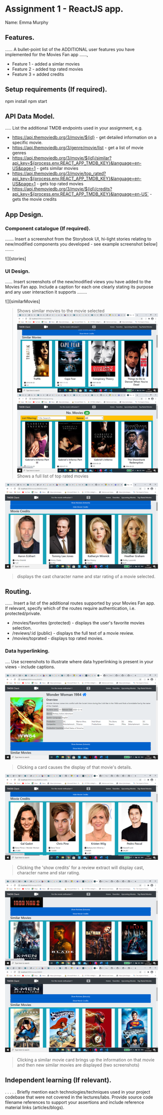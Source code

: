 # Assignment 1 - ReactJS app.

Name: Emma Murphy
## Features.

...... A bullet-point list of the ADDITIONAL user features you have implemented for the  Movies Fan app ......,
 
 + Feature 1 - added a simlar movies
 + Feature 2 - added top rated movies
 + Feature 3 = added credits


## Setup requirements (If required).

npm install
npm start

## API Data Model.

..... List the additional TMDB endpoints used in your assignment, e.g.

+ https://api.themoviedb.org/3/movie/${id} - get detailed information on a specific movie. 
+ https://api.themoviedb.org/3/genre/movie/list - get a list of movie genres
+ https://api.themoviedb.org/3/movie/${id}/similar?api_key=${process.env.REACT_APP_TMDB_KEY}&language=en-US&page=1 - gets similar movies
+ https://api.themoviedb.org/3/movie/top_rated?api_key=${process.env.REACT_APP_TMDB_KEY}&language=en-US&page=1 - gets top rated movies
+ https://api.themoviedb.org/3/movie/${id}/credits?api_key=${process.env.REACT_APP_TMDB_KEY}&language=en-US` - gets the movie credits
## App Design.

### Component catalogue (If required).

....... Insert a screenshot from the Storybook UI, hi-light stories relating to new/modified components you developed - see example screenshot below] .......

![][stories]

### UI Design.

...... Insert screenshots of the new/modified views you have added to the Movies Fan app. Include a caption for each one clearly stating its purpose and any user interaction it supports ........

![][similarMovies]
>Shows similar movies to the movie selected
![Image of similarmovies](https://github.com/emmam2512/images/blob/main/Screenshot%20(298).png)
![Image of toprated](https://github.com/emmam2512/images/blob/main/toprated.png.png)
>Shows a full list of top rated movies

![movieCredits](https://github.com/emmam2512/images/blob/main/Screenshot%20(297).png)
>displays the cast character name and star rating of a movie selected.



## Routing.

...... Insert a list of the additional routes supported by your Movies Fan app. If relevant, specify which of the routes require authentication, i.e. protected/private.

+ /movies/favorites (protected) - displays the user's favorite movies selection.
+ /reviews/:id (public) - displays the full text of a movie review.
+ /movies/toprated  - displays top rated movies.



### Data hyperlinking.

.... Use screenshots to illustrate where data hyperlinking is present in your views - include captions.

![topratedcardLink](https://github.com/emmam2512/images/blob/main/Screenshot%20(299).png)
> Clicking a card causes the display of that movie's details.

![creditsLink](https://github.com/emmam2512/images/blob/main/Screenshot%20(301).png)
>Clicking the 'show credits' for a review extract will display cast, character name and star rating.

![similarMovieslink](https://github.com/emmam2512/images/blob/main/Screenshot%20(302).png) 
![similarMovieslink](https://github.com/emmam2512/images/blob/main/Screenshot%20(303).png)
> Clicking a similar movie card brings up the information on that movie and then new similar movies are displayed (two screenshots)

## Independent learning (If relevant).

. . . . . Briefly mention each technologies/techniques used in your project codebase that were not covered in the lectures/labs. Provide source code filename references to support your assertions and include reference material links (articles/blogs).

